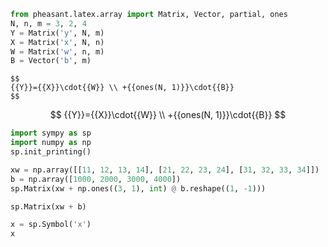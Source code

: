 
```python
from pheasant.latex.array import Matrix, Vector, partial, ones
N, n, m = 3, 2, 4
Y = Matrix('y', N, m)
X = Matrix('x', N, n)
W = Matrix('w', n, m)
B = Vector('b', m)
```

~~~
$$
{{Y}}={{X}}\cdot{{W}} \\ +{{ones(N, 1)}}\cdot{{B}}
$$
~~~


$$
{{Y}}={{X}}\cdot{{W}} \\ +{{ones(N, 1)}}\cdot{{B}}
$$


```python
import sympy as sp
import numpy as np
sp.init_printing()

xw = np.array([[11, 12, 13, 14], [21, 22, 23, 24], [31, 32, 33, 34]])
b = np.array([1000, 2000, 3000, 4000])
sp.Matrix(xw + np.ones((3, 1), int) @ b.reshape((1, -1)))
```

```python
sp.Matrix(xw + b)
```

```python
x = sp.Symbol('x')
x
```
